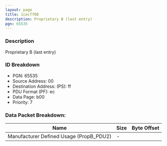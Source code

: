 ```yaml
---
layout: page
title: 1cecff00
description: Proprietary B (last entry)
pgn: 65535
---
```


### Description

Proprietary B (last entry)

### ID Breakdown
* PGN: 65535
* Source Address: 00
* Destination Address: (PS): ff
* PDU Format (PF): ec
* Data Page: b00
* Priority: 7
### Data Packet Breakdown:

| Name | Size | Byte Offset |
| ---- | ---- | ----------- |
| Manufacturer Defined Usage (PropB_PDU2) | - |  |
